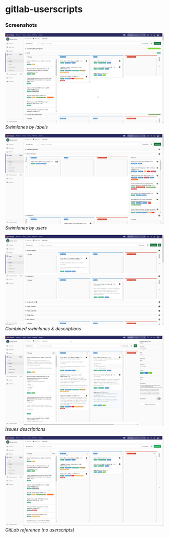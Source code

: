 # gitlab-userscripts

### Screenshots

![GitLab swimlanes labels](resources/gitlab-swimlanes-labels.png)
_Swimlanes by labels_

![GitLab swimlanes users](resources/gitlab-swimlanes-users.png)
_Swimlanes by users_

![GitLab swimlanes descriptions](resources/gitlab-swimlanes-descriptions.png)
_Combined swimlanes & descriptions_

![GitLab descriptions](resources/gitlab-descriptions.png)
_Issues descriptions_

![GitLab no userscript](resources/gitlab-no-userscript.png)
_GitLab reference (no userscripts)_